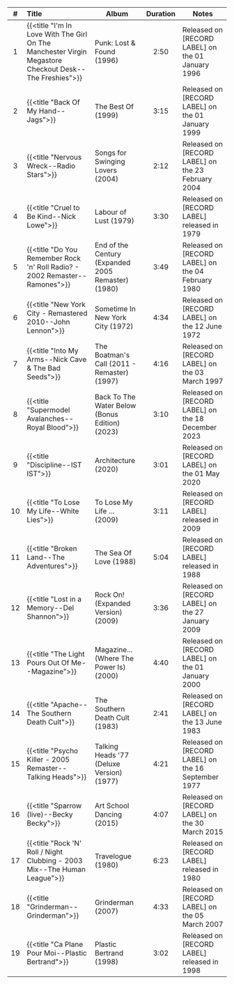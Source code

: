 | # | Title | Album | Duration | Notes |
|:--:|:--|--|:--:|--|
| 1 | {{<title "I'm In Love With The Girl On The Manchester Virgin Megastore Checkout Desk--The Freshies">}} | Punk: Lost & Found (1996) | 2:50 | Released on [RECORD LABEL] on the 01 January 1996 |
| 2 | {{<title "Back Of My Hand--Jags">}} | The Best Of (1999) | 3:15 | Released on [RECORD LABEL] on the 01 January 1999 |
| 3 | {{<title "Nervous Wreck--Radio Stars">}} | Songs for Swinging Lovers (2004) | 2:12 | Released on [RECORD LABEL] on the 23 February 2004 |
| 4 | {{<title "Cruel to Be Kind--Nick Lowe">}} | Labour of Lust (1979) | 3:30 | Released on [RECORD LABEL] released in 1979 |
| 5 | {{<title "Do You Remember Rock 'n' Roll Radio? - 2002 Remaster--Ramones">}} | End of the Century (Expanded 2005 Remaster) (1980) | 3:49 | Released on [RECORD LABEL] on the 04 February 1980 |
| 6 | {{<title "New York City - Remastered 2010--John Lennon">}} | Sometime In New York City (1972) | 4:34 | Released on [RECORD LABEL] on the 12 June 1972 |
| 7 | {{<title "Into My Arms--Nick Cave & The Bad Seeds">}} | The Boatman's Call (2011 - Remaster) (1997) | 4:16 | Released on [RECORD LABEL] on the 03 March 1997 |
| 8 | {{<title "Supermodel Avalanches--Royal Blood">}} | Back To The Water Below (Bonus Edition) (2023) | 3:10 | Released on [RECORD LABEL] on the 18 December 2023 |
| 9 | {{<title "Discipline--IST IST">}} | Architecture (2020) | 3:01 | Released on [RECORD LABEL] on the 01 May 2020 |
| 10 | {{<title "To Lose My Life--White Lies">}} | To Lose My Life ... (2009) | 3:11 | Released on [RECORD LABEL] released in 2009 |
| 11 | {{<title "Broken Land--The Adventures">}} | The Sea Of Love (1988) | 5:04 | Released on [RECORD LABEL] released in 1988 |
| 12 | {{<title "Lost in a Memory--Del Shannon">}} | Rock On! (Expanded Version) (2009) | 3:36 | Released on [RECORD LABEL] on the 27 January 2009 |
| 13 | {{<title "The Light Pours Out Of Me--Magazine">}} | Magazine... (Where The Power Is) (2000) | 4:40 | Released on [RECORD LABEL] on the 01 January 2000 |
| 14 | {{<title "Apache--The Southern Death Cult">}} | The Southern Death Cult (1983) | 2:41 | Released on [RECORD LABEL] on the 13 June 1983 |
| 15 | {{<title "Psycho Killer - 2005 Remaster--Talking Heads">}} | Talking Heads '77 (Deluxe Version) (1977) | 4:21 | Released on [RECORD LABEL] on the 16 September 1977 |
| 16 | {{<title "Sparrow (live)--Becky Becky">}} | Art School Dancing (2015) | 4:07 | Released on [RECORD LABEL] on the 30 March 2015 |
| 17 | {{<title "Rock 'N' Roll / Night Clubbing - 2003 Mix--The Human League">}} | Travelogue (1980) | 6:23 | Released on [RECORD LABEL] released in 1980 |
| 18 | {{<title "Grinderman--Grinderman">}} | Grinderman (2007) | 4:33 | Released on [RECORD LABEL] on the 05 March 2007 |
| 19 | {{<title "Ca Plane Pour Moi--Plastic Bertrand">}} | Plastic Bertrand (1998) | 3:02 | Released on [RECORD LABEL] released in 1998 |
